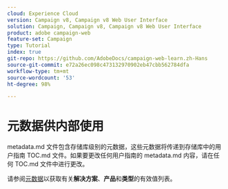 ```yaml
---
cloud: Experience Cloud
version: Campaign v8, Campaign v8 Web User Interface
solution: Campaign, Campaign v8, Campaign v8 Web User Interface
product: adobe campaign-web
feature-set: Campaign
type: Tutorial
index: true
git-repo: https://github.com/AdobeDocs/campaign-web-learn.zh-Hans
source-git-commit: e72a26ec098c473132970902eb47cbb562784dfa
workflow-type: tm+mt
source-wordcount: '53'
ht-degree: 98%

---
```



# 元数据供内部使用

metadata.md 文件包含存储库级别的元数据，这些元数据将传递到存储库中的用户指南 TOC.md 文件。如果要更改任何用户指南的 metadata.md 内容，请在任何 TOC.md 文件中进行更改。

请参阅[元数据](https://experienceleague.adobe.com/docs/authoring-guide-exl/using/editing/user-guide-setup/metadata.html?lang=zh-Hans)以获取有关&#x200B;**解决方案**、**产品**&#x200B;和&#x200B;**类型**&#x200B;的有效值列表。
